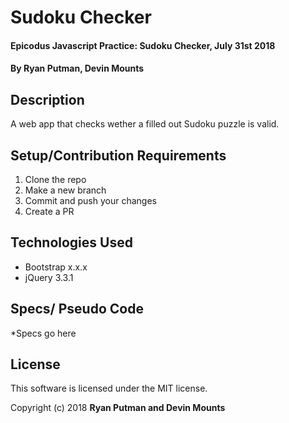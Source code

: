 # Sudoku Checker

#### Epicodus Javascript Practice: Sudoku Checker, July 31st 2018

#### By Ryan Putman, Devin Mounts

## Description
A web app that checks wether a filled out Sudoku puzzle is valid.


## Setup/Contribution Requirements

1. Clone the repo
1. Make a new branch
1. Commit and push your changes
1. Create a PR

## Technologies Used

* Bootstrap x.x.x
* jQuery 3.3.1

## Specs/ Pseudo Code
*Specs go here

## License

This software is licensed under the MIT license.

Copyright (c) 2018 **Ryan Putman and Devin Mounts**
